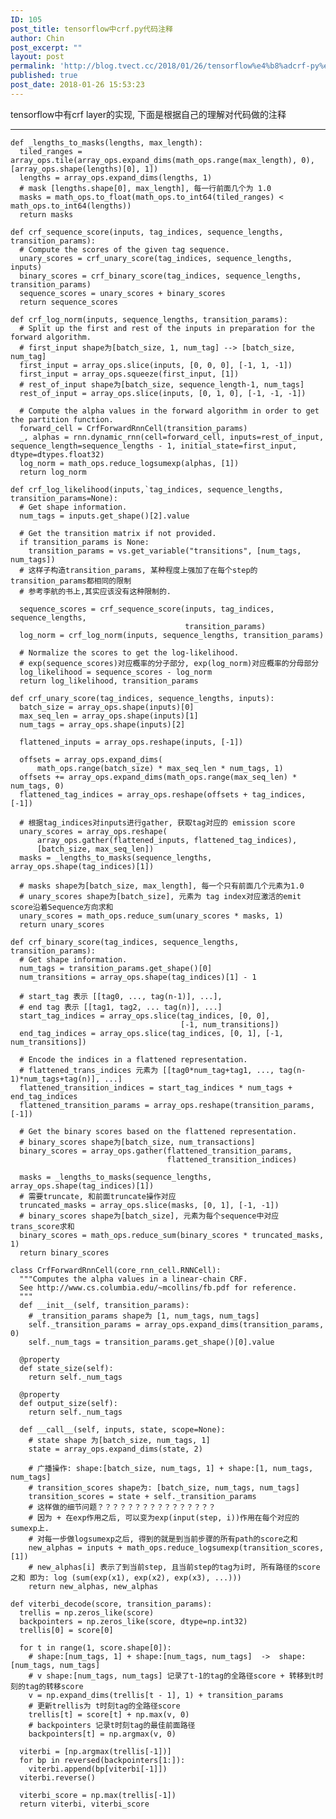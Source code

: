 ```yaml
---
ID: 105
post_title: tensorflow中crf.py代码注释
author: Chin
post_excerpt: ""
layout: post
permalink: 'http://blog.tvect.cc/2018/01/26/tensorflow%e4%b8%adcrf-py%e4%bb%a3%e7%a0%81%e6%b3%a8%e9%87%8a/'
published: true
post_date: 2018-01-26 15:53:23
---
```

tensorflow中有crf layer的实现, 下面是根据自己的理解对代码做的注释

<!--more-->

<hr />

<pre><code class="language-python ">def _lengths_to_masks(lengths, max_length):
  tiled_ranges = array_ops.tile(array_ops.expand_dims(math_ops.range(max_length), 0), [array_ops.shape(lengths)[0], 1])
  lengths = array_ops.expand_dims(lengths, 1)
  # mask [lengths.shape[0], max_length], 每一行前面几个为 1.0
  masks = math_ops.to_float(math_ops.to_int64(tiled_ranges) &lt; math_ops.to_int64(lengths))
  return masks

def crf_sequence_score(inputs, tag_indices, sequence_lengths, transition_params):
  # Compute the scores of the given tag sequence.
  unary_scores = crf_unary_score(tag_indices, sequence_lengths, inputs)
  binary_scores = crf_binary_score(tag_indices, sequence_lengths, transition_params)
  sequence_scores = unary_scores + binary_scores
  return sequence_scores

def crf_log_norm(inputs, sequence_lengths, transition_params):
  # Split up the first and rest of the inputs in preparation for the forward algorithm.
  # first_input shape为[batch_size, 1, num_tag] --&gt; [batch_size, num_tag]
  first_input = array_ops.slice(inputs, [0, 0, 0], [-1, 1, -1])
  first_input = array_ops.squeeze(first_input, [1])
  # rest_of_input shape为[batch_size, sequence_length-1, num_tags]
  rest_of_input = array_ops.slice(inputs, [0, 1, 0], [-1, -1, -1])

  # Compute the alpha values in the forward algorithm in order to get the partition function.
  forward_cell = CrfForwardRnnCell(transition_params)
  _, alphas = rnn.dynamic_rnn(cell=forward_cell, inputs=rest_of_input, sequence_length=sequence_lengths - 1, initial_state=first_input, dtype=dtypes.float32)
  log_norm = math_ops.reduce_logsumexp(alphas, [1])
  return log_norm

def crf_log_likelihood(inputs,`tag_indices, sequence_lengths, transition_params=None):
  # Get shape information.
  num_tags = inputs.get_shape()[2].value

  # Get the transition matrix if not provided.
  if transition_params is None:
    transition_params = vs.get_variable("transitions", [num_tags, num_tags])
  # 这样子构造transition_params, 某种程度上强加了在每个step的transition_params都相同的限制
  # 参考李航的书上,其实应该没有这种限制的.

  sequence_scores = crf_sequence_score(inputs, tag_indices, sequence_lengths,
                                       transition_params)
  log_norm = crf_log_norm(inputs, sequence_lengths, transition_params)

  # Normalize the scores to get the log-likelihood.
  # exp(sequence_scores)对应概率的分子部分, exp(log_norm)对应概率的分母部分
  log_likelihood = sequence_scores - log_norm
  return log_likelihood, transition_params

def crf_unary_score(tag_indices, sequence_lengths, inputs):
  batch_size = array_ops.shape(inputs)[0]
  max_seq_len = array_ops.shape(inputs)[1]
  num_tags = array_ops.shape(inputs)[2]

  flattened_inputs = array_ops.reshape(inputs, [-1])

  offsets = array_ops.expand_dims(
      math_ops.range(batch_size) * max_seq_len * num_tags, 1)
  offsets += array_ops.expand_dims(math_ops.range(max_seq_len) * num_tags, 0)
  flattened_tag_indices = array_ops.reshape(offsets + tag_indices, [-1])

  # 根据tag_indices对inputs进行gather, 获取tag对应的 emission score
  unary_scores = array_ops.reshape(
      array_ops.gather(flattened_inputs, flattened_tag_indices),
      [batch_size, max_seq_len])
  masks = _lengths_to_masks(sequence_lengths, array_ops.shape(tag_indices)[1])

  # masks shape为[batch_size, max_length], 每一个只有前面几个元素为1.0
  # unary_scores shape为[batch_size], 元素为 tag index对应激活的emit score沿着Sequence方向求和 
  unary_scores = math_ops.reduce_sum(unary_scores * masks, 1)
  return unary_scores

def crf_binary_score(tag_indices, sequence_lengths, transition_params):
  # Get shape information.
  num_tags = transition_params.get_shape()[0]
  num_transitions = array_ops.shape(tag_indices)[1] - 1

  # start_tag 表示 [[tag0, ..., tag(n-1)], ...], 
  # end tag 表示 [[tag1, tag2, ... tag(n)], ...]
  start_tag_indices = array_ops.slice(tag_indices, [0, 0],
                                      [-1, num_transitions])
  end_tag_indices = array_ops.slice(tag_indices, [0, 1], [-1, num_transitions])

  # Encode the indices in a flattened representation.
  # flattened_trans_indices 元素为 [[tag0*num_tag+tag1, ..., tag(n-1)*num_tags+tag(n)], ...]
  flattened_transition_indices = start_tag_indices * num_tags + end_tag_indices
  flattened_transition_params = array_ops.reshape(transition_params, [-1])

  # Get the binary scores based on the flattened representation.
  # binary_scores shape为[batch_size, num_transactions]
  binary_scores = array_ops.gather(flattened_transition_params,
                                   flattened_transition_indices)

  masks = _lengths_to_masks(sequence_lengths, array_ops.shape(tag_indices)[1])
  # 需要truncate, 和前面truncate操作对应
  truncated_masks = array_ops.slice(masks, [0, 1], [-1, -1])
  # binary_scores shape为[batch_size], 元素为每个sequence中对应trans_score求和
  binary_scores = math_ops.reduce_sum(binary_scores * truncated_masks, 1)
  return binary_scores

class CrfForwardRnnCell(core_rnn_cell.RNNCell):
  """Computes the alpha values in a linear-chain CRF.
  See http://www.cs.columbia.edu/~mcollins/fb.pdf for reference.
  """
  def __init__(self, transition_params):
    # _transition_params shape为 [1, num_tags, num_tags]
    self._transition_params = array_ops.expand_dims(transition_params, 0)
    self._num_tags = transition_params.get_shape()[0].value

  @property
  def state_size(self):
    return self._num_tags

  @property
  def output_size(self):
    return self._num_tags

  def __call__(self, inputs, state, scope=None):
    # state shape 为[batch_size, num_tags, 1]
    state = array_ops.expand_dims(state, 2)

    # 广播操作: shape:[batch_size, num_tags, 1] + shape:[1, num_tags, num_tags] 
    # transition_scores shape为: [batch_size, num_tags, num_tags]
    transition_scores = state + self._transition_params
    # 这样做的细节问题？？？？？？？？？？？？？？？？
    # 因为 + 在exp作用之后, 可以变为exp(input(step, i))作用在每个对应的sumexp上.
    # 对每一步做logsumexp之后, 得到的就是到当前步骤的所有path的score之和
    new_alphas = inputs + math_ops.reduce_logsumexp(transition_scores, [1])
    # new_alphas[i] 表示了到当前step, 且当前step的tag为i时, 所有路径的score之和 即为: log (sum(exp(x1), exp(x2), exp(x3), ...)))
    return new_alphas, new_alphas

def viterbi_decode(score, transition_params):
  trellis = np.zeros_like(score)
  backpointers = np.zeros_like(score, dtype=np.int32)
  trellis[0] = score[0]

  for t in range(1, score.shape[0]):
    # shape:[num_tags, 1] + shape:[num_tags, num_tags]  -&gt;  shape:[num_tags, num_tags]
    # v shape:[num_tags, num_tags] 记录了t-1的tag的全路径score + 转移到t时刻的tag的转移score
    v = np.expand_dims(trellis[t - 1], 1) + transition_params
    # 更新trellis为 t时刻tag的全路径score
    trellis[t] = score[t] + np.max(v, 0)
    # backpointers 记录t时刻tag的最佳前面路径
    backpointers[t] = np.argmax(v, 0)

  viterbi = [np.argmax(trellis[-1])]
  for bp in reversed(backpointers[1:]):
    viterbi.append(bp[viterbi[-1]])
  viterbi.reverse()

  viterbi_score = np.max(trellis[-1])
  return viterbi, viterbi_score
</code></pre>